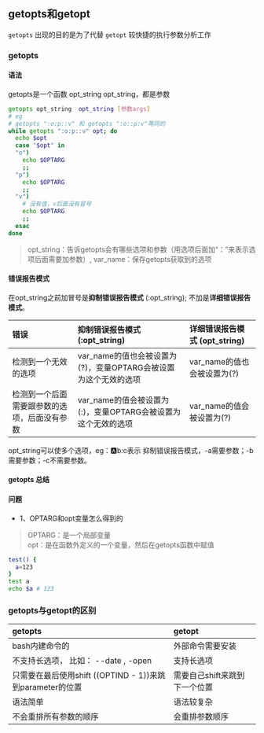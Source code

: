 ## getopts和getopt

```getopts``` 出现的目的是为了代替 ```getopt``` 较快捷的执行参数分析工作

### getopts

#### 语法

getopts是一个函数 opt_string opt_string，都是参数

```bash
getopts opt_string  opt_string [参数args]
# eg
# getopts ":o:p::v" 和 getopts ":o::p:v"等同的
while getopts ":o:p::v" opt; do
  echo $opt
  case "$opt" in
  "o")
    echo $OPTARG
    ;;
  "p")
    echo $OPTARG
    ;;
  "v")
    # 没有值，v后面没有冒号
    echo $OPTARG
    ;;
  esac
done
```

> opt_string：告诉getopts会有哪些选项和参数（用选项后面加“：”来表示选项后面需要加参数）,
> var_name：保存getopts获取到的选项  

#### 错误报告模式

在opt_string之前加冒号是**抑制错误报告模式** (:opt_string); 不加是**详细错误报告模式**。

| 错误                    | 抑制错误报告模式(:opt_string)                      | 详细错误报告模式  (opt_string)     |
| :------------------------------- | :------------------------------------------------------- | :--------------------- |
| 检测到一个无效的选项      |  var_name的值也会被设置为(?)，变量OPTARG会被设置为这个无效的选项      |var_name的值也会被设置为(?) |
| 检测到一个后面需要跟参数的选项，后面没有参数 |var_name的值会被设置为(:)，变量OPTARG会被设置为这个无效的选项 | var_name的值会被设置为(?)|

opt_string可以使多个选项，eg：:a:b:c表示 抑制错误报告模式，-a需要参数；-b需要参数；-c不需要参数。

#### getopts 总结

#### 问题

* 1、OPTARG和opt变量怎么得到的

> OPTARG：是一个局部变量  
> opt：是在函数外定义的一个变量，然后在getopts函数中赋值

```bash
test() {
  a=123
}
test a
echo $a # 123
```

### getopts与getopt的区别

| getopts                                                     | getopt                        |
| :---------------------------------------------------------- | :---------------------------- |
| bash内建命令的                                              | 外部命令需要安装                      |
| 不支持长选项， 比如： --date , -open                             | 支持长选项                    |
| 只需要在最后使用shift $(($OPTIND - 1))来跳到parameter的位置 | 需要自己shift来跳到下一个位置 |
| 语法简单                                                    | 语法较复杂                      |
| 不会重排所有参数的顺序                                      | 会重排参数顺序                |
